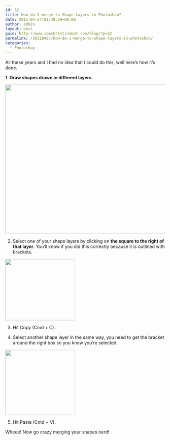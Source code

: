 ```yaml
---
id: 52
title: How do I merge to Shape Layers in Photoshop?
date: 2011-04-27T01:40:59+00:00
author: admin
layout: post
guid: http://www.iamchristinabot.com/blog/?p=52
permalink: /20110427/how-do-i-merge-to-shape-layers-in-photoshop/
categories:
  - Photoshop
---
```

All these years and I had no idea that I could do this, well here&#8217;s how it&#8217;s done.

**1. Draw shapes drawn in different layers.**
  
<img src="http://www.iamchristinabot.com/blog/wp-content/uploads/2011/04/Screen-shot-2011-04-26-at-9.33.40-PM.png" alt="" title="Screen shot 2011-04-26 at 9.33.40 PM" width="600" height="470" class="aligncenter size-full wp-image-55" srcset="http://www.iamchristinabot.com/blog/wp-content/uploads/2011/04/Screen-shot-2011-04-26-at-9.33.40-PM.png 600w, http://www.iamchristinabot.com/blog/wp-content/uploads/2011/04/Screen-shot-2011-04-26-at-9.33.40-PM-300x235.png 300w" sizes="(max-width: 600px) 100vw, 600px" />

2. Select one of your shape layers by clicking on **the square to the right of that layer**. You&#8217;ll know if you did this correctly because it is outlined with brackets.
  
<img src="http://www.iamchristinabot.com/blog/wp-content/uploads/2011/04/Screen-shot-2011-04-26-at-9.35.02-PM.png" alt="" title="Screen shot 2011-04-26 at 9.35.02 PM" width="220" height="193" class="aligncenter size-full wp-image-56" />

3. Hit Copy (Cmd + C).

4. Select another shape layer in the same way, you need to get the bracket around the right box so you know you&#8217;re selected.
  
<img src="http://www.iamchristinabot.com/blog/wp-content/uploads/2011/04/Screen-shot-2011-04-26-at-9.38.18-PM.png" alt="" title="Screen shot 2011-04-26 at 9.38.18 PM" width="220" height="205" class="aligncenter size-full wp-image-57" />

5. Hit Paste (Cmd + V).

Wheee! Now go crazy merging your shapes nerd!
